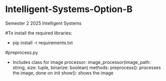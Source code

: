 # Intelligent-Systems-Option-B
Semester 2 2025 Intelligent Systems


#To install the required libraries:
- pip install -r requirements.txt


#preprocess.py
- Includes class for image processor:
    image_processor(image_path: string, size: tuple, binarize: boolean)
    methods:
    preprocess(): processes the image, done on init
    show(): shows the image